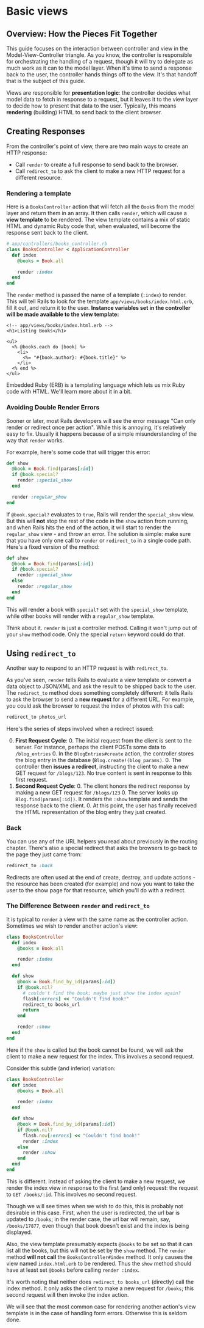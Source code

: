 # Basic views

## Overview: How the Pieces Fit Together

This guide focuses on the interaction between controller and view in
the Model-View-Controller triangle. As you know, the controller is
responsible for orchestrating the handling of a request, though it
will try to delegate as much work as it can to the model layer. When
it's time to send a response back to the user, the controller hands
things off to the view. It's that handoff that is the subject of this
guide.

Views are responsible for **presentation logic**: the controller
decides what model data to fetch in response to a request, but it
leaves it to the view layer to decide how to present that data to the
user. Typically, this means **rendering** (building) HTML to send back
to the client browser.

## Creating Responses

From the controller's point of view, there are two main ways to create
an HTTP response:

* Call `render` to create a full response to send back to the browser.
* Call `redirect_to` to ask the client to make a new HTTP request for
  a different resource.

### Rendering a template

Here is a `BooksController` action that will fetch all the `Book`s
from the model layer and return them in an array. It then calls
`render`, which will cause a **view template** to be rendered. The
view template contains a mix of static HTML and dynamic Ruby code
that, when evaluated, will become the response sent back to the
client.

```ruby
# app/controllers/books_controller.rb
class BooksController < ApplicationController
  def index
    @books = Book.all

    render :index
  end
end
```

The `render` method is passed the name of a template (`:index`) to
render. This will tell Rails to look for the template
`app/views/books/index.html.erb`, fill it out, and return it to the
user. **Instance variables set in the controller will be made
available to the view template:**

```html+erb
<!-- app/views/books/index.html.erb -->
<h1>Listing Books</h1>

<ul>
  <% @books.each do |book| %>
    <li>
      <%= "#{book.author}: #{book.title}" %>
    </li>
  <% end %>
</ul>
```

Embedded Ruby (ERB) is a templating language which lets us mix Ruby
code with HTML. We'll learn more about it in a bit.

### Avoiding Double Render Errors

Sooner or later, most Rails developers will see the error message "Can
only render or redirect once per action". While this is annoying, it's
relatively easy to fix. Usually it happens because of a simple
misunderstanding of the way that `render` works.

For example, here's some code that will trigger this error:

```ruby
def show
  @book = Book.find(params[:id])
  if @book.special?
    render :special_show
  end

  render :regular_show
end
```

If `@book.special?` evaluates to `true`, Rails will render the
`special_show` view. But this will **not** stop the rest of the code
in the `show` action from running, and when Rails hits the end of the
action, it will start to render the `regular_show` view - and throw an
error. The solution is simple: make sure that you have only one call
to `render` or `redirect_to` in a single code path. Here's a fixed
version of the method:

```ruby
def show
  @book = Book.find(params[:id])
  if @book.special?
    render :special_show
  else
    render :regular_show
  end
end
```

This will render a book with `special?` set with the `special_show`
template, while other books will render with a `regular_show`
template.

Think about it. `render` is just a controller method. Calling it won't
jump out of your `show` method code. Only the special `return` keyword
could do that.

## Using `redirect_to`

Another way to respond to an HTTP request is with `redirect_to`.

As you've seen, `render` tells Rails to evaluate a view template or
convert a data object to JSON/XML and ask the result to be shipped
back to the user. The `redirect_to` method does something completely
different: it tells Rails to ask the browser to send a **new request**
for a different URL. For example, you could ask the browser to request
the index of photos with this call:

```ruby
redirect_to photos_url
```

Here's the series of steps involved when a redirect issued:

0. **First Request Cycle**:
    0. The initial request from the client is sent to the server. For
       instance, perhaps the client POSTs some data to `/blog_entries`
    0. In the `BlogEntries#create` action, the controller stores the
       blog entry in the database (`Blog.create!(blog_params)`.
    0. The controller then **issues a redirect**, instructing the
       client to make a new GET request for `/blogs/123`. No true
       content is sent in response to this first request.
0. **Second Request Cycle**:
    0. The client honors the redirect response by making a new
       GET request for `/blogs/123`
    0. The server looks up `Blog.find(params[:id])`. It renders the
       `:show` template and sends the response back to the client.
    0. At this point, the user has finally received the HTML
       representation of the blog entry they just created.

### Back

You can use any of the URL helpers you read about previously in the
routing chapter. There's also a special redirect that asks the
browsers to go back to the page they just came from:

```ruby
redirect_to :back
```

Redirects are often used at the end of create, destroy, and update
actions - the resource has been created (for example) and now you
want to take the user to the show page for that resource, which you'll
do with a redirect.

### The Difference Between `render` and `redirect_to`

It is typical to `render` a view with the same name as the controller
action. Sometimes we wish to render another action's view:

```ruby
class BooksController
  def index
    @books = Book.all

    render :index
  end

  def show
    @book = Book.find_by_id(params[:id])
    if @book.nil?
      # couldn't find the book; maybe just show the index again?
      flash[:errors] << "Couldn't find book!"
      redirect_to books_url
      return
    end

    render :show
  end
end
```

Here if the `show` is called but the book cannot be found, we will ask
the client to make a new request for the index. This involves a second
request.

Consider this subtle (and inferior) variation:

```ruby
class BooksController
  def index
    @books = Book.all

    render :index
  end

  def show
    @book = Book.find_by_id(params[:id])
    if @book.nil?
      flash.now[:errors] << "Couldn't find book!"
      render :index
    else
      render :show
    end
  end
end
```

This is different. Instead of asking the client to make a new request,
we render the index view in response to the first (and only) request:
the request to `GET /books/:id`. This involves no second request.

Though we will see times when we wish to do this, this is probably not
desirable in this case. First, when the user is redirected, the url
bar is updated to `/books`; in the render case, the url bar will
remain, say, `/books/17877`, even though that book doesn't exist and
the index is being displayed.

Also, the view template presumably expects `@books` to be set so that
it can list all the books, but this will not be set by the `show`
method. The `render` method **will not call** the
`BooksController#index` method. It only causes the view named
`index.html.erb` to be rendered. Thus the `show` method should have at
least set `@books` before calling `render :index`.

It's worth noting that neither does `redirect_to books_url` (directly)
call the index method. It only asks the client to make a new request
for `/books`; this second request will then invoke the index action.

We will see that the most common case for rendering another action's
view template is in the case of handling form errors. Otherwise this
is seldom done.
